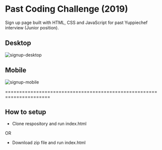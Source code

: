 # Past Coding Challenge (2019)
Sign up page built with HTML, CSS and JavaScript for past Yuppiechef interview (Junior position).

## Desktop
![signup-desktop](https://github.com/Staaikies/Past-Coding-Challenge/assets/39798830/c61809ff-acaf-4b38-9c7a-cf5592bb7ced)

## Mobile
![signup-mobile](https://github.com/Staaikies/Past-Coding-Challenge/assets/39798830/4e8a0380-371d-41ae-bba1-b4312a83a2f2)

======================================================================

## How to setup
- Clone respository and run index.html

OR

- Download zip file and run index.html
